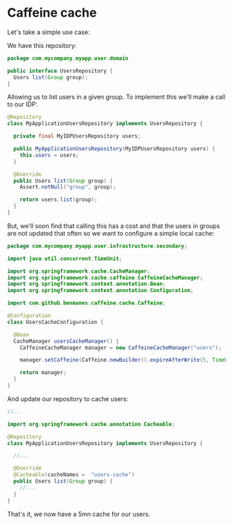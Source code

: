 # Caffeine cache

Let's take a simple use case:

We have this repository:

```java
package com.mycompany.myapp.user.domain

public interface UsersRepository {
  Users list(Group group);
}
```

Allowing us to list users in a given group. To implement this we'll make a call to our IDP: 

```java
@Repository
class MyApplicationUsersRepository implements UsersRepository {

  private final MyIDPUsersRepository users;

  public MyApplicationUsersRepository(MyIDPUsersRepository users) {
    this.users = users;
  }

  @Override
  public Users list(Group group) {
    Assert.notNull("group", group);

    return users.list(group);
  }
}
```

But, we'll soon find that calling this has a cost and that the users in groups are not updated that often so we want to configure a simple local cache: 

```java
package com.mycompany.myapp.user.infrastructure.secondary;

import java.util.concurrent.TimeUnit;

import org.springframework.cache.CacheManager;
import org.springframework.cache.caffeine.CaffeineCacheManager;
import org.springframework.context.annotation.Bean;
import org.springframework.context.annotation.Configuration;

import com.github.benmanes.caffeine.cache.Caffeine;

@Configuration
class UsersCacheConfiguration {

  @Bean
  CacheManager usersCacheManager() {
    CaffeineCacheManager manager = new CaffeineCacheManager("users");

    manager.setCaffeine(Caffeine.newBuilder().expireAfterWrite(5, TimeUnit.MINUTES));

    return manager;
  }
}
```

And update our repository to cache users:

```java
//...

import org.springframework.cache.annotation.Cacheable;

@Repository
class MyApplicationUsersRepository implements UsersRepository {

  //...

  @Override
  @Cacheable(cacheNames =  "users-cache")
  public Users list(Group group) {
    //...
  }
}
```

That's it, we now have a 5mn cache for our users.

